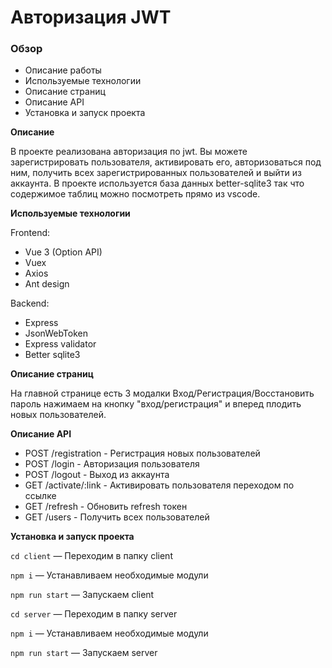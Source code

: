 # Авторизация JWT

### Обзор
* Описание работы
* Используемые технологии
* Описание страниц
* Описание API
* Установка и запуск проекта

**Описание**

В проекте реализована авторизация по jwt. Вы можете зарегистрировать пользователя, активировать его, 
авторизоваться под ним, получить всех зарегистрированных пользователей и выйти из аккаунта.
В проекте используется база данных better-sqlite3 так что содержимое таблиц можно посмотреть прямо из vscode.

**Используемые технологии**

Frontend:
* Vue 3 (Option API)
* Vuex
* Axios
* Ant design

Backend:
* Express
* JsonWebToken
* Express validator
* Better sqlite3

**Описание страниц**

На главной странице есть 3 модалки Вход/Регистрация/Восстановить пароль нажимаем на 
кнопку "вход/регистрация" и вперед плодить новых пользователей.

**Описание API**

* POST /registration - Регистрация новых пользователей
* POST /login - Авторизация пользователя
* POST /logout - Выход из аккаунта
* GET /activate/:link - Активировать пользователя переходом по ссылке
* GET /refresh - Обновить refresh токен
* GET /users - Получить всех пользователей

**Установка и запуск проекта**

`cd client` — Переходим в папку client

`npm i` — Устанавливаем необходимые модули

`npm run start` — Запускаем client

`cd server` — Переходим в папку server

`npm i` — Устанавливаем необходимые модули

`npm run start` — Запускаем server

